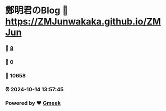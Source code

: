 # 鄭明君のBlog :link: https://ZMJunwakaka.github.io/ZMJun 
### :page_facing_up: [8](https://ZMJunwakaka.github.io/ZMJun/tag.html) 
### :speech_balloon: 0 
### :hibiscus: 10658 
### :alarm_clock: 2024-10-14 13:57:45 
### Powered by :heart: [Gmeek](https://github.com/Meekdai/Gmeek)
